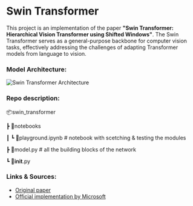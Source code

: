 # Swin Transformer

This project is an implementation of the paper **"Swin Transformer: Hierarchical Vision Transformer using Shifted Windows"**. The Swin Transformer serves as a general-purpose backbone for computer vision tasks, effectively addressing the challenges of adapting Transformer models from language to vision.

### Model Architecture:

![Swin Transformer Architecture](https://amaarora.github.io/images/swin-transformer.png)

### Repo description:

📦swin_transformer

 ┣ 📂notebooks

 ┃ ┗ 📜playground.ipynb      # notebook with scetching & testing the modules 

 ┣ 📜model.py                # all the building blocks of the network
 
 ┗ 📜__init__.py

### Links & Sources:

* [Original paper](https://arxiv.org/abs/2103.14030)
* [Official implementation by Microsoft](https://github.com/microsoft/Swin-Transformer)